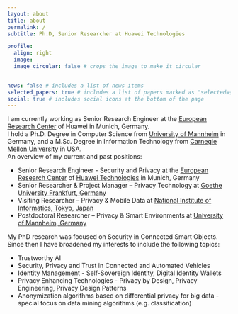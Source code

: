```yaml
---
layout: about
title: about
permalink: /
subtitle: Ph.D, Senior Researcher at Huawei Technologies

profile:
  align: right
  image: 
  image_circular: false # crops the image to make it circular
  

news: false # includes a list of news items
selected_papers: true # includes a list of papers marked as "selected={true}"
social: true # includes social icons at the bottom of the page
---
```


I am currently working as Senior Research Engineer at the [European Research Center](http://www.huawei.eu/research-and-innovation) of Huawei in Munich, Germany.  
I hold a Ph.D. Degree in Computer Science from [University of Mannheim](http://www.uni-mannheim.de/1/english/) in Germany, and a M.Sc. Degree in Information Technology from [Carnegie Mellon University](http://www.ini.cmu.edu/) in USA.  
An overview of my current and past positions:

* Senior Research Engineer - Security and Privacy at the [European Research Center](http://www.huawei.eu/research-and-innovation) of [Huawei Technologies](https://www.huawei.com/en/) in Munich, Germany
* Senior Researcher & Project Manager – Privacy Technology at [Goethe University Frankfurt, Germany](http://www.uni-frankfurt.de/en)
* Visiting Researcher – Privacy & Mobile Data at [National Institute of Informatics, Tokyo, Japan](http://www.nii.ac.jp/en/)
* Postdoctoral Researcher – Privacy & Smart Environments at [University of Mannheim, Germany](http://www.uni-mannheim.de/1/english/)


My PhD research was focused on Security in Connected Smart Objects. Since then I have broadened my interests to include the following topics:

*   Trustworthy AI  
*   Security, Privacy and Trust in Connected and Automated Vehicles
*   Identity Management - Self-Sovereign Identity, Digital Identity Wallets
*   Privacy Enhancing Technologies - Privacy by Design, Privacy Engineering, Privacy Design Patterns
*   Anonymization algorithms based on differential privacy for big data - special focus on data mining algorithms (e.g. classification)
  